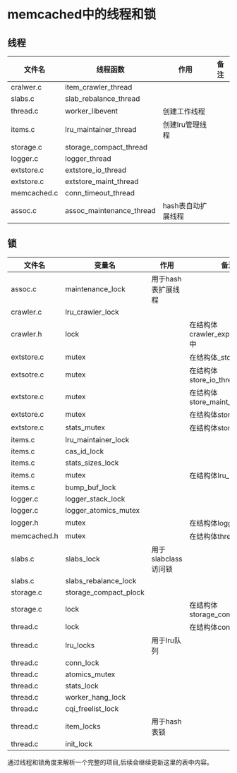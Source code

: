 memcached中的线程和锁
=====================================

线程
---------------------------------------
| 文件名	|	线程函数|	作用	| 备注		|
| 	----	|	----	|	----	|	-----	|
| cralwer.c	|	item\_crawler\_thread|	| |
| slabs.c	| slab\_rebalance\_thread | | |
| thread.c | worker\_libevent | 创建工作线程 | |
| items.c | lru\_maintainer\_thread | 创建lru管理线程 | |
| storage.c | storage\_compact\_thread |  | |
| logger.c | logger\_thread | | |
| extstore.c | extstore\_io\_thread | |
| extstore.c | extstore\_maint\_thread | |
| memcached.c | conn\_timeout\_thread | |
| assoc.c | assoc\_maintenance\_thread | hash表自动扩展线程 | |

锁
----------------------------------------
| 文件名 | 变量名 | 作用  | 备注  |
| ---	| ---	| --- | --- |
| assoc.c | maintenance\_lock | 用于hash表扩展线程 | |
| crawler.c | lru\_crawler\_lock | | |
| crawler.h | lock	|	| 在结构体crawler\_expired\_data中 |
| extstore.c | mutex |  | 在结构体\_store\_page |
| extsotre.c | mutex |  | 在结构体store\_io\_thread |
| extstore.c | mutex |  | 在结构体store\_maint\_thread |
| extstore.c | mutex |  | 在结构体store\_engine |
| extstore.c | stats\_mutex | | 在结构体store\_engine |
| items.c | lru\_maintainer\_lock |  | |
| items.c | cas\_id\_lock | | |
| items.c | stats\_sizes\_lock | | |
| items.c | mutex | | 在结构体lru\_bump\_buf |
| items.c | bump\_buf\_lock |  |  |
| logger.c | logger\_stack\_lock |  |  |
| logger.c | logger\_atomics\_mutex |  |  |
| logger.h | mutex | | 在结构体logger |
| memcached.h | mutex | | 在结构体thread\_stats |
| slabs.c | slabs\_lock | 用于slabclass访问锁 | |
| slabs.c | slabs\_rebalance\_lock |  | |
| storage.c | storage\_compact\_plock |  | |
| storage.c | lock |  | 在结构体storage\_compact\_wrap |
| thread.c | lock |  | 在结构体conn\_queue |
| thread.c | lru\_locks | 用于lru队列 |  |
| thread.c | conn\_lock |  |  |
| thread.c | atomics\_mutex | | |
| thread.c | stats\_lock | | |
| thread.c | worker\_hang\_lock |  |  |
| thread.c | cqi\_freelist\_lock |  |  |
| thread.c | item\_locks | 用于hash表锁 |  |
| thread.c | init\_lock |  |  |

通过线程和锁角度来解析一个完整的项目,后续会继续更新这里的表中内容。